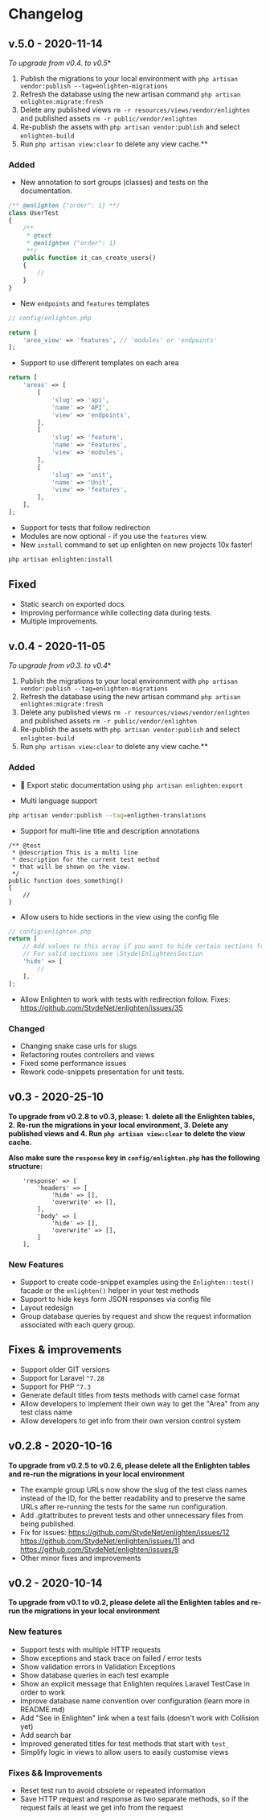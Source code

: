 # Changelog

## v.5.0 - 2020-11-14
**To upgrade from v0.4.* to v0.5**
1. Publish the migrations to your local environment with `php artisan vendor:publish --tag=enlighten-migrations`
2. Refresh the database using the new artisan command `php artisan enlighten:migrate:fresh`
3. Delete any published views `rm -r resources/views/vendor/enlighten` and published assets `rm -r public/vendor/enlighten`
4. Re-publish the assets with `php artisan vendor:publish` and select `enlighten-build`  
5. Run `php artisan view:clear` to delete any view cache.**

### Added
- New annotation to sort groups (classes) and tests on the documentation.

```php
/** @enlighten {"order": 1} **/
class UserTest
{
    /**
     * @test
     * @enlighten {"order": 1}
     **/
    public function it_can_create_users()
    {
        //
    }
}
```

- New `endpoints` and `features` templates
```php
// config/enlighten.php

return [
    'area_view' => 'features', // 'modules' or 'endpoints'
];
```

- Support to use different templates on each area
```php
return [
    'areas' => [
        [
            'slug' => 'api',
            'name' => 'API',
            'view' => 'endpoints',
        ],
        [
            'slug' => 'feature',
            'name' => 'Features',
            'view' => 'modules',
        ],
        [
            'slug' => 'unit',
            'name' => 'Unit',
            'view' => 'features',
        ],
    ],
];
```

- Support for tests that follow redirection
- Modules are now optional - if you use the `features` view.
- New `install` command to set up enlighten on new projects 10x faster!

```bash
php artisan enlighten:install
```

## Fixed
- Static search on exported docs.
- Improving performance while collecting data during tests.
- Multiple improvements.

## v.0.4 - 2020-11-05
**To upgrade from v0.3.* to v0.4**
1. Publish the migrations to your local environment with `php artisan vendor:publish --tag=enlighten-migrations`
2. Refresh the database using the new artisan command `php artisan enlighten:migrate:fresh`
3. Delete any published views `rm -r resources/views/vendor/enlighten` and published assets `rm -r public/vendor/enlighten`
4. Re-publish the assets with `php artisan vendor:publish` and select `enlighten-build`  
5. Run `php artisan view:clear` to delete any view cache.** 

### Added
- 🎉 Export static documentation using `php artisan enlighten:export`

- Multi language support
```bash
php artisan vendor:publish --tag=enligthen-translations
```

- Support for multi-line title and description annotations
```
/** @test
 * @description This is a multi line
 * description for the current test method
 * that will be shown on the view.
 */
public function does_something()
{
    //
}
```

- Allow users to hide sections in the view using the config file
```php
// config/enlighten.php
return [
    // Add values to this array if you want to hide certain sections from your views.
    // For valid sections see \Styde\Enlighten\Section
    'hide' => [
        //
    ],
];
```

- Allow Enlighten to work with tests with redirection follow. Fixes: https://github.com/StydeNet/enlighten/issues/35

### Changed
- Changing snake case urls for slugs
- Refactoring routes controllers and views
- Fixed some performance issues 
- Rework code-snippets presentation for unit tests.

## v0.3 - 2020-25-10

**To upgrade from v0.2.8 to v0.3, please: 1. delete all the Enlighten tables, 2. Re-run the migrations in your local environment, 3. Delete any published views and 4. Run `php artisan view:clear` to delete the view cache.** 

**Also make sure the `response` key in `config/enlighten.php` has the following structure:**

```
    'response' => [
        'headers' => [
            'hide' => [],
            'overwrite' => [],
        ],
        'body' => [
            'hide' => [],
            'overwrite' => [],
        ]
    ],
```

### New Features
- Support to create code-snippet examples  using the `Enlighten::test()` facade or the `enlighten()` helper in your test methods
- Support to hide keys form JSON responses via config file
- Layout redesign
- Group database queries by request and show the request information associated with each query group.

## Fixes & improvements
- Support older GIT versions
- Support for Laravel `^7.28`
- Support for PHP `^7.3`
- Generate default titles from tests methods with camel case format
- Allow developers to implement their own way to get the "Area" from any test class name
- Allow developers to get info from their own version control system

## v0.2.8 - 2020-10-16

**To upgrade from v0.2.5 to v0.2.6, please delete all the Enlighten tables and re-run the migrations in your local environment** 

- The example group URLs now show the slug of the test class names instead of the ID, for the better readability and to preserve the same URLs after re-running the tests for the same run configuration.
- Add .gitattributes to prevent tests and other unnecessary files from being published.
- Fix for issues: https://github.com/StydeNet/enlighten/issues/12 https://github.com/StydeNet/enlighten/issues/11 and https://github.com/StydeNet/enlighten/issues/8
- Other minor fixes and improvements 

## v0.2 - 2020-10-14

**To upgrade from v0.1 to v0.2, please delete all the Enlighten tables and re-run the migrations in your local environment**

### New features

- Support tests with multiple HTTP requests
- Show exceptions and stack trace on failed / error tests
- Show validation errors in Validation Exceptions
- Show database queries in each test example
- Show an explicit message that Enlighten requires Laravel TestCase in order to work
- Improve database name convention over configuration (learn more in README.md)
- Add "See in Enlighten" link when a test fails (doesn't work with Collision yet)
- Add search bar
- Improved generated titles for test methods that start with `test_`
- Simplify logic in views to allow users to easily customise views

### Fixes && Improvements
- Reset test run to avoid obsolete or repeated information
- Save HTTP request and response as two separate methods, so if the request fails at least we get info from the request
